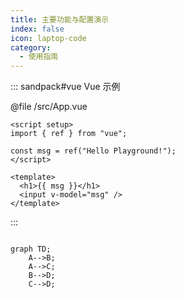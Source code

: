 ```yaml
---
title: 主要功能与配置演示
index: false
icon: laptop-code
category:
  - 使用指南
---
```


::: sandpack#vue Vue 示例

@file /src/App.vue

```vue
<script setup>
import { ref } from "vue";

const msg = ref("Hello Playground!");
</script>

<template>
  <h1>{{ msg }}</h1>
  <input v-model="msg" />
</template>
```

:::

```mermaid

graph TD;
    A-->B;
    A-->C;
    B-->D;
    C-->D;

```
